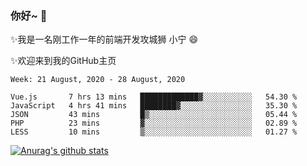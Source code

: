 ### 你好~  👋

✨我是一名刚工作一年的前端开发攻城狮 小宁 😄

✨欢迎来到我的GitHub主页
<!--
**7148505/7148505** is a ✨ _special_ ✨ repository because its `README.md` (this file) appears on your GitHub profile.

Here are some ideas to get you started:

- 🔭 I’m currently working on ...
- 🌱 I’m currently learning ...
- 👯 I’m looking to collaborate on ...
- 🤔 I’m looking for help with ...
- 💬 Ask me about ...
- 📫 How to reach me: ...
- 😄 Pronouns: ...
- ⚡ Fun fact: ...
-->

<!--START_SECTION:waka-->
```text
Week: 21 August, 2020 - 28 August, 2020

Vue.js       7 hrs 13 mins   █████████████▓░░░░░░░░░░░   54.30 % 
JavaScript   4 hrs 41 mins   ████████▓░░░░░░░░░░░░░░░░   35.30 % 
JSON         43 mins         █▒░░░░░░░░░░░░░░░░░░░░░░░   05.44 % 
PHP          23 mins         ▓░░░░░░░░░░░░░░░░░░░░░░░░   02.89 % 
LESS         10 mins         ▒░░░░░░░░░░░░░░░░░░░░░░░░   01.27 % 
```
<!--END_SECTION:waka-->

[![Anurag's github stats](https://github-readme-stats.vercel.app/api?username=ZhangNing-debug)](https://github.com/anuraghazra/github-readme-stats)

